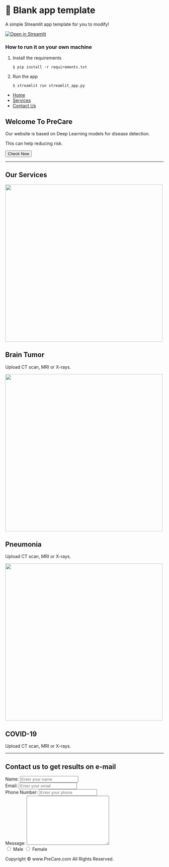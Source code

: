 # 🎈 Blank app template

A simple Streamlit app template for you to modify!

[![Open in Streamlit](https://static.streamlit.io/badges/streamlit_badge_black_white.svg)](https://blank-app-template.streamlit.app/)

### How to run it on your own machine

1. Install the requirements

   ```
   $ pip install -r requirements.txt
   ```

2. Run the app

   ```
   $ streamlit run streamlit_app.py
   ```
<!DOCTYPE html>
<html lang="en">
<head>
    <meta charset="UTF-8">
    <meta http-equiv="X-UA-Compatible" content="IE=edge">
    <meta name="viewport" content="width=device-width, initial-scale=1.0">
    <title>Disease Detection | PreCare.com</title>
    <link rel="stylesheet" href="css/style.css">
    <link rel="stylesheet" media="screen and (max-width: 1170px)" href="css/phone.css">
    <link rel="preconnect" href="https://fonts.googleapis.com">
<link rel="preconnect" href="https://fonts.gstatic.com" crossorigin>
<link href="https://fonts.googleapis.com/css2?family=Labrada&family=Phudu:wght@500&family=Rubik&display=swap" rel="stylesheet">
</head>
<body>
    <nav id="navbar">
      <ul>
        <li class="item"><a href="#home">Home</a></li>
        <li class="item"><a href="#services">Services</a></li>
        <li class="item"><a href="#contact">Contact Us</a></li>
      </ul>
    </nav>
    <section id="home">
        <h1 class="h-primary">Welcome To PreCare</h1>
        <p>Our website is based on Deep Learning models for disease detection.</p>
        <p>This can help reducing risk.</p>
        <button class="btn">Check Now</button>
    </section>
    <hr>
    <section class="services-container">
        <h1 class="h-primary center">Our Services</h1>
        <div id="services">
            <div class="box">
                <img width="500px" height="500px" src="image (3).png" alt="">
                <h2 class="h-secondary center">Brain Tumor</h2>
                <p class="center">Upload CT scan, MRI or X-rays.</p>
            </div>
            <div class="box">
                <img width="500px" height="500px"  src="image (4).png" alt="">
                <h2 class="h-secondary center">Pneumonia</h2>
                <p class="center">Upload CT scan, MRI or X-rays.</p>
            </div>
            <div class="box">
                <img width="500px" height="500px"  src="image (5).png" alt="">
                <h2 class="h-secondary center">COVID-19</h2>
                <p class="center">Upload CT scan, MRI or X-rays.</p>
            </div>
        </div>
    </section>
    <hr>
    <section id="contact">
        <h1 class="h-primary center">Contact us to get results on e-mail</h1>
        <div id="contact-box">
            <form action="post">
                <div class="form-group">
                    <label for="name">Name:</label>
                    <input type="text" name="name" id="name" placeholder="Enter your name">
                </div>
                <div class="form-group">
                    <label for="email">Email:</label>
                    <input type="email" name="name" id="email" placeholder="Enter your email">
                </div>
                <div class="form-group">
                    <label for="phone">Phone Number:</label>
                    <input type="phone" name="name" id="phone" placeholder="Enter your phone">
                </div>
                <div class="form-group">
                    <label for="message">Message:</label>
                    <textarea name="message" id="message" cols="30" rows="10"></textarea>
                </div>
                <div>
                    <input type="radio" name="gender" id="Male" value="Male">
                    <label for="Male">Male</label>
                    <input type="radio" name="gender" id="Female" value="Female">
                    <label for="Female">Female</label>
                </div>
            </form>
        </div>
    </section>
    <footer>
        <div class="center">
            Copyright &copy; www.PreCare.com All Rights Reserved.
        </div>
    </footer>
    <script src="script.js"></script>
</body>
</html>
